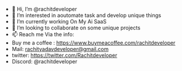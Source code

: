 - 👋 Hi, I’m @rachitdeveloper
- 👀 I’m interested in aoutomate task and develop unique things 
- 🌱 I’m currently working On My Ai SaaS 
- 💞️ I’m looking to collaborate on some unique projects
- 📫 Reach me Via the info:
- Buy me a coffee : https://www.buymeacoffee.com/rachitdeveloper
- Mail: rachityadavdeveloper@gmail.com
- twitter: https://twitter.com/Rachitdeveloper
- Discord: @rachitdeveloper 

<!---
rachitdeveloper/rachitdeveloper is a ✨ special ✨ repository because its `README.md` (this file) appears on your GitHub profile.
You can click the Preview link to take a look at your changes.
--->
